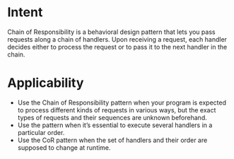 # Intent
Chain of Responsibility is a behavioral design pattern that lets you pass requests along a chain of handlers. Upon receiving a request, each handler decides either to process the request or to pass it to the next handler in the chain.
# Applicability
- Use the Chain of Responsibility pattern when your program is expected to process different kinds of requests in various ways, but the exact types of requests and their sequences are unknown beforehand.
- Use the pattern when it’s essential to execute several handlers in a particular order. 
- Use the CoR pattern when the set of handlers and their order are supposed to change at runtime.